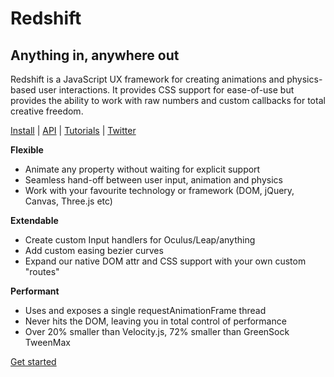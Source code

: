 # Redshift

## Anything in, anywhere out

Redshift is a JavaScript UX framework for creating animations and physics-based user interactions. It provides CSS support for ease-of-use but provides the ability to work with raw numbers and custom callbacks for total creative freedom.

[Install](http://redshiftjs.com/docs/get-started) | [API](http://redshiftjs.com/docs) | [Tutorials](http://redshiftjs.com/tutorials) | [Twitter](http://twitter.com/redshiftjs)

**Flexible**
* Animate any property without waiting for explicit support
* Seamless hand-off between user input, animation and physics
* Work with your favourite technology or framework (DOM, jQuery, Canvas, Three.js etc)

**Extendable**
* Create custom Input handlers for Oculus/Leap/anything
* Add custom easing bezier curves
* Expand our native DOM attr and CSS support with your own custom "routes"

**Performant**
* Uses and exposes a single requestAnimationFrame thread
* Never hits the DOM, leaving you in total control of performance
* Over 20% smaller than Velocity.js, 72% smaller than GreenSock TweenMax


[Get started](http://redshiftjs.com/docs/get-started)